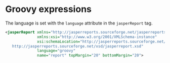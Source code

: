 # Groovy expressions

The language is set with the `language` attribute in the `jasperReport` tag.  

```xml
<jasperReport xmlns="http://jasperreports.sourceforge.net/jasperreports"
              xmlns:xsi="http://www.w3.org/2001/XMLSchema-instance"
              xsi:schemaLocation="http://jasperreports.sourceforge.net/jasperreports
   http://jasperreports.sourceforge.net/xsd/jasperreport.xsd"
              language="groovy"
              name="report" topMargin="20" bottomMargin="20">
```
